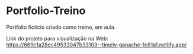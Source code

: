 # Portfolio-Treino
Portfolio fictício criado como treino, em aula.

Link do projeto para visualização na Web: https://669c1a28ec49533047b33103--timely-ganache-1c61a1.netlify.app/
